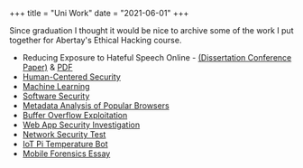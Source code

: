 +++
title = "Uni Work"
date = "2021-06-01"
+++

Since graduation I thought it would be nice to archive some of the work I put together for Abertay's Ethical Hacking course.

- Reducing Exposure to Hateful Speech Online - [(Dissertation Conference Paper)](https://link.springer.com/chapter/10.1007/978-3-031-10467-1_38) & [PDF](/dissertation.pdf)
- [Human-Centered Security](/human-centered-security.pdf)
- [Machine Learning](/machine-learning-assessment.pdf)
- [Software Security](/software-security.pdf)
- [Metadata Analysis of Popular Browsers](/browser-metadata-analysis.pdf)
- [Buffer Overflow Exploitation](/buffer-overflow.pdf)
- [Web App Security Investigation](/web-app-security.pdf)
- [Network Security Test](/network-security-test.pdf)
- [IoT Pi Temperature Bot](/pi-temperature-bot.pdf)
- [Mobile Forensics Essay](/mobile-forensics-essay.pdf)